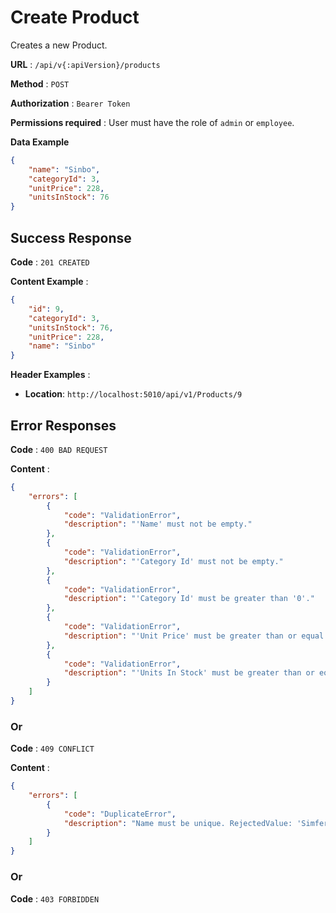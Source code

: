 
# Create Product

Creates a new Product.

**URL** : `/api/v{:apiVersion}/products`

**Method** : `POST`

**Authorization** : `Bearer Token`

**Permissions required** : User must have the role of `admin` or `employee`.

**Data Example**

```json
{
    "name": "Sinbo",
    "categoryId": 3,
    "unitPrice": 228,
    "unitsInStock": 76
}
```

## Success Response

**Code** : `201 CREATED`

**Content Example** :

```json
{
    "id": 9,
    "categoryId": 3,
    "unitsInStock": 76,
    "unitPrice": 228,
    "name": "Sinbo"
}
```

**Header Examples** :

* **Location**: `http://localhost:5010/api/v1/Products/9`

## Error Responses

**Code** : `400 BAD REQUEST`

**Content** : 
```json
{
    "errors": [
        {
            "code": "ValidationError",
            "description": "'Name' must not be empty."
        },
        {
            "code": "ValidationError",
            "description": "'Category Id' must not be empty."
        },
        {
            "code": "ValidationError",
            "description": "'Category Id' must be greater than '0'."
        },
        {
            "code": "ValidationError",
            "description": "'Unit Price' must be greater than or equal to '0'."
        },
        {
            "code": "ValidationError",
            "description": "'Units In Stock' must be greater than or equal to '0'."
        }
    ]
}
```

### Or

**Code** : `409 CONFLICT`

**Content** : 
```json
{
    "errors": [
        {
            "code": "DuplicateError",
            "description": "Name must be unique. RejectedValue: 'Simfer'"
        }
    ]
}
```

### Or

**Code** : `403 FORBIDDEN`
